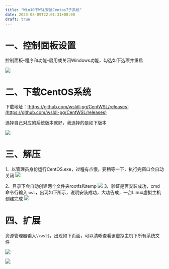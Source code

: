 ```yaml
---
title: "Win10下WSL安装Centos7子系统"
date: 2023-08-09T22:01:31+08:00
draft: true
---
```


# 一、控制面板设置

控制面板-程序和功能-启用或关闭Windows功能，勾选如下选项并重启

![](https://i.imgur.com/Y1WeXt9.png)

# 二、下载CentOS系统

下载地址：[https://github.com/wsldl-pg/CentWSL/releases](https://github.com/wsldl-pg/CentWSL/releases)

选择自己对应的系统版本就好，我选择的是如下版本

![](https://i.imgur.com/eWBBckm.png)

# 三、解压

1、以管理员身份运行CentOS.exe，过程有点慢，要稍等一下，执行完窗口会自动关闭
![](https://i.imgur.com/nSxLoaZ.png)

2、目录下会自动创建两个文件夹rootfs和temp
![](https://i.imgur.com/6lnsRw3.png)
3、验证是否安装成功，cmd命令行输入 `wsl`，出现如下所示，说明安装成功，大功告成，一台Linux虚拟主机创建完成
![](https://i.imgur.com/Xbh1nKA.png)

# 四、扩展

资源管理器输入`\\wsl$`，出现如下页面，可以清晰查看该虚拟主机下所有系统文件

![](https://i.imgur.com/StjcbxA.png)


![](https://i.imgur.com/DgruaU9.png)
